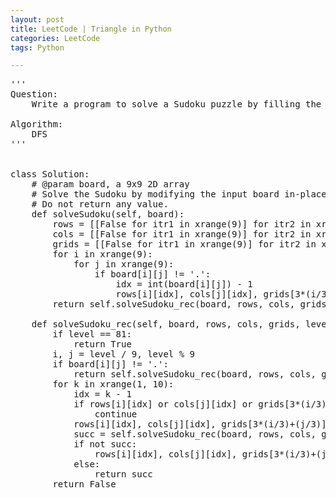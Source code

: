 ```yaml
---
layout: post
title: LeetCode | Triangle in Python
categories: LeetCode
tags: Python

---
```

<!-- import js for mathjax -->
<script src="http://cdn.mathjax.org/mathjax/latest/MathJax.js?config=default"></script>
<script type="text/x-mathjax-config">
MathJax.Hub.Config({
tex2jax: {inlineMath: [['$','$'], ['\\(','\\)']]}
});
</script>


<pre>
'''
Question:
    Write a program to solve a Sudoku puzzle by filling the empty cells. Empty cells are indicated by the character '.'. You may assume that there will be only one unique solution.

Algorithm:
    DFS
'''


class Solution:
    # @param board, a 9x9 2D array
    # Solve the Sudoku by modifying the input board in-place.
    # Do not return any value.
    def solveSudoku(self, board):
        rows = [[False for itr1 in xrange(9)] for itr2 in xrange(9)]
        cols = [[False for itr1 in xrange(9)] for itr2 in xrange(9)]
        grids = [[False for itr1 in xrange(9)] for itr2 in xrange(9)]
        for i in xrange(9):
            for j in xrange(9):
                if board[i][j] != '.':
                    idx = int(board[i][j]) - 1
                    rows[i][idx], cols[j][idx], grids[3*(i/3)+(j/3)][idx] = True, True, True
        return self.solveSudoku_rec(board, rows, cols, grids, 0)

    def solveSudoku_rec(self, board, rows, cols, grids, level):
        if level == 81:
            return True
        i, j = level / 9, level % 9
        if board[i][j] != '.':
            return self.solveSudoku_rec(board, rows, cols, grids, level+1)
        for k in xrange(1, 10):
            idx = k - 1
            if rows[i][idx] or cols[j][idx] or grids[3*(i/3)+(j/3)][idx]:
                continue
            rows[i][idx], cols[j][idx], grids[3*(i/3)+(j/3)][idx] = True, True, True
            succ = self.solveSudoku_rec(board, rows, cols, grids, level+1)
            if not succ:
                rows[i][idx], cols[j][idx], grids[3*(i/3)+(j/3)][idx] = False, False, False
            else:
                return succ
        return False
</pre>
